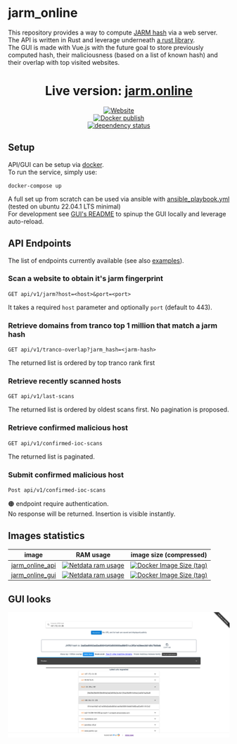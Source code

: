 # jarm_online

This repository provides a way to compute [JARM hash](https://github.com/salesforce/jarm) via a web server.  
The API is written in Rust and leverage underneath [a rust library](https://github.com/Hugo-C/rustJarm).  
The GUI is made with Vue.js with the future goal to store previously computed hash, their maliciousness (based on a list
of known hash) and their overlap with top visited websites.

<div align="center">

# Live version: [jarm.online](https://jarm.online/)

[![Website](https://img.shields.io/website?down_color=lightgrey&style=for-the-badge&up_color=brightgreen&up_message=online&url=https%3A%2F%2Fjarm.online%2F)](https://jarm.online/)  
[![Docker publish](https://github.com/Hugo-C/jarm-online/actions/workflows/docker-publish.yml/badge.svg)](https://github.com/Hugo-C/jarm-online/actions/workflows/docker-publish.yml)  
[![dependency status](https://deps.rs/repo/github/Hugo-C/jarm-online/status.svg)](https://deps.rs/repo/github/Hugo-C/jarm-online)

</div>

## Setup

API/GUI can be setup via [docker](docker-compose.yml).  
To run the service, simply use:

```shell
docker-compose up
```

A full set up from scratch can be used via ansible with [ansible_playbook.yml](ansible_playbook.yml) (tested on ubuntu
22.04.1 LTS minimal)  
For development see [GUI's README](jarm_online_gui/README.md) to spinup the GUI locally and leverage auto-reload.

## API Endpoints

The list of endpoints currently available (see also [examples](examples)).

### Scan a website to obtain it's jarm fingerprint

````http request
GET api/v1/jarm?host=<host>&port=<port>
````

It takes a required `host` parameter and optionally `port` (default to 443).

### Retrieve domains from tranco top 1 million that match a jarm hash

````http request
GET api/v1/tranco-overlap?jarm_hash=<jarm-hash>
````

The returned list is ordered by top tranco rank first

### Retrieve recently scanned hosts

````http request
GET api/v1/last-scans
````

The returned list is ordered by oldest scans first. No pagination is proposed.

### Retrieve confirmed malicious host

````http request
GET api/v1/confirmed-ioc-scans
````

The returned list is paginated.

### Submit confirmed malicious host

````http request
Post api/v1/confirmed-ioc-scans
````

🟠 endpoint require authentication.  
No response will be returned. Insertion is visible instantly.

## Images statistics

|                                image                                 |                                                                                                                                                        RAM usage                                                                                                                                                        |                                                                             image size (compressed)                                                                              |
|:--------------------------------------------------------------------:|:-----------------------------------------------------------------------------------------------------------------------------------------------------------------------------------------------------------------------------------------------------------------------------------------------------------------------:|:--------------------------------------------------------------------------------------------------------------------------------------------------------------------------------:|
| [jarm_online_api](https://hub.docker.com/r/hugocker/jarm_online_api) | [![Netdata ram usage](https://netdata.jarm.online/api/v1/badge.svg?chart=cgroup_jarm_online_api_container.mem&after=-60&precision=1)](https://netdata.jarm.online/spaces/gcp-free/rooms/local/overview#selectedIntegrationCategory=deploy.operating-systems&chartName-val=menu_cgroup&local--chartName-val=menu_cgroup) | [![Docker Image Size (tag)](https://img.shields.io/docker/image-size/hugocker/jarm_online_api/latest?style=flat-square)](https://hub.docker.com/r/hugocker/jarm_online_api/tags) |
| [jarm_online_gui](https://hub.docker.com/r/hugocker/jarm_online_gui) | [![Netdata ram usage](https://netdata.jarm.online/api/v1/badge.svg?chart=cgroup_jarm_online_gui_container.mem&after=-60&precision=1)](https://netdata.jarm.online/spaces/gcp-free/rooms/local/overview#selectedIntegrationCategory=deploy.operating-systems&chartName-val=menu_cgroup&local--chartName-val=menu_cgroup) | [![Docker Image Size (tag)](https://img.shields.io/docker/image-size/hugocker/jarm_online_gui/latest?style=flat-square)](https://hub.docker.com/r/hugocker/jarm_online_gui/tags) |

## GUI looks

![](Doc/website_current_look.png)